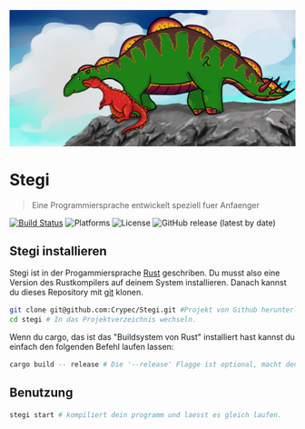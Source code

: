 ![Stegi Dinosaurier Logo](https://github.com/Crypec/Stegi/blob/master/stegi_logo.jpg)
# Stegi

> Eine Programmiersprache entwickelt speziell fuer Anfaenger

[![Build Status](https://travis-ci.org/Crypec/Stegi.svg?branch=master)](https://travis-ci.org/Crypec/Stegi)
![Platforms](https://img.shields.io/badge/platforms-Windows%2C%20macOS%20and%20Linux-blue)
![License](https://img.shields.io/github/license/crypec/stegi)
![GitHub release (latest by date)](https://img.shields.io/github/v/release/crypec/Stegi)


## Stegi installieren
Stegi ist in der Progammiersprache [Rust](https://www.rust-lang.org/) geschriben. Du musst also eine Version des Rustkompilers auf deinem System installieren.
Danach kannst du dieses Repository mit [git](https://git-scm.com/) klonen.
``` bash
git clone git@github.com:Crypec/Stegi.git #Projekt von Github herunterladen.
cd stegi # In das Projektverzeichnis wechseln.
```

Wenn du cargo, das ist das "Buildsystem von Rust" installiert hast kannst du einfach den folgenden Befehl laufen lassen:
```bash
cargo build -- release # Die '--release' Flagge ist optional, macht den Kompiler aber um einiges schneller
```
## Benutzung
```bash
stegi start # kompiliert dein programm und laesst es gleich laufen.
```
